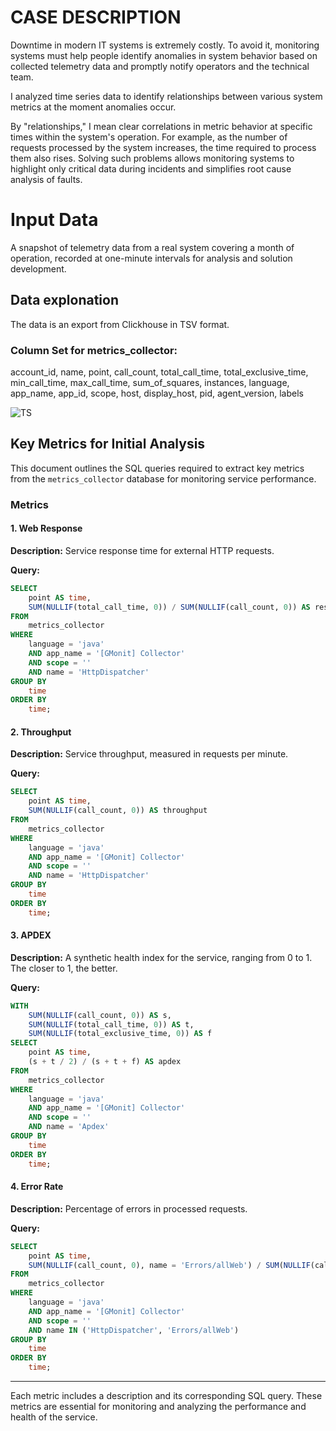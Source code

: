# CASE DESCRIPTION

Downtime in modern IT systems is extremely costly. To avoid it, monitoring systems must help people identify anomalies in system behavior based on collected telemetry data and promptly notify operators and the technical team.

I analyzed time series data to identify relationships between various system metrics at the moment anomalies occur.

By "relationships," I mean clear correlations in metric behavior at specific times within the system's operation. For example, as the number of requests processed by the system increases, the time required to process them also rises. Solving such problems allows monitoring systems to highlight only critical data during incidents and simplifies root cause analysis of faults.

# Input Data 

A snapshot of telemetry data from a real system covering a month of operation, recorded at one-minute intervals for analysis and solution development.

## Data explonation

The data is an export from Clickhouse in TSV format.

### Column Set for metrics_collector:

account_id, name, point, call_count, total_call_time, total_exclusive_time, min_call_time, max_call_time, sum_of_squares, instances, language, app_name, app_id, scope, host, display_host, pid, agent_version, labels

![TS](https://github.com/user-attachments/assets/227f5e90-0b84-4296-acef-9ac6ca3fa6bb)

## Key Metrics for Initial Analysis

This document outlines the SQL queries required to extract key metrics from the `metrics_collector` database for monitoring service performance.

### Metrics

#### 1. Web Response
**Description:** Service response time for external HTTP requests.

**Query:**
```sql
SELECT
    point AS time,
    SUM(NULLIF(total_call_time, 0)) / SUM(NULLIF(call_count, 0)) AS response_time
FROM
    metrics_collector
WHERE
    language = 'java'
    AND app_name = '[GMonit] Collector'
    AND scope = ''
    AND name = 'HttpDispatcher'
GROUP BY
    time
ORDER BY
    time;
```
#### 2. Throughput
**Description:** Service throughput, measured in requests per minute.

**Query:**
```sql
SELECT
    point AS time,
    SUM(NULLIF(call_count, 0)) AS throughput
FROM
    metrics_collector
WHERE
    language = 'java'
    AND app_name = '[GMonit] Collector'
    AND scope = ''
    AND name = 'HttpDispatcher'
GROUP BY
    time
ORDER BY
    time;
```

#### 3. APDEX
**Description:** A synthetic health index for the service, ranging from 0 to 1. The closer to 1, the better.

**Query:**
```sql
WITH
    SUM(NULLIF(call_count, 0)) AS s,
    SUM(NULLIF(total_call_time, 0)) AS t,
    SUM(NULLIF(total_exclusive_time, 0)) AS f
SELECT
    point AS time,
    (s + t / 2) / (s + t + f) AS apdex
FROM
    metrics_collector
WHERE
    language = 'java'
    AND app_name = '[GMonit] Collector'
    AND scope = ''
    AND name = 'Apdex'
GROUP BY
    time
ORDER BY
    time;
```

#### 4. Error Rate
**Description:** Percentage of errors in processed requests.

**Query:**
```sql
SELECT
    point AS time,
    SUM(NULLIF(call_count, 0), name = 'Errors/allWeb') / SUM(NULLIF(call_count, 0), name = 'HttpDispatcher') AS error_rate
FROM
    metrics_collector
WHERE
    language = 'java'
    AND app_name = '[GMonit] Collector'
    AND scope = ''
    AND name IN ('HttpDispatcher', 'Errors/allWeb')
GROUP BY
    time
ORDER BY
    time;
```

---

Each metric includes a description and its corresponding SQL query. These metrics are essential for monitoring and analyzing the performance and health of the service.
